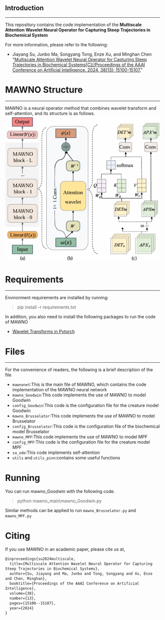 ## Introduction

---
This repository contains the code implementation of the **Multiscale Attention Wavelet Neural Operator for Capturing Steep Trajectories in Biochemical System**

For more information, please refer to the following: 
+ Jiayang Su, Junbo Ma, Songyang Tong, Enze Xu, and Minghan Chen "[Multiscale Attention Wavelet Neural Operator for Capturing Steep Trajectories in Biochemical Systems[C]//Proceedings of the AAAI Conference on Artificial Intelligence. 2024, 38(13): 15100-15107.](https://ojs.aaai.org/index.php/AAAI/article/view/29432)"
# MAWNO Structure

---
MAWNO is a neural operator method that combines wavelet transform and self-attention, and its structure is as follows.
![structure](./fig/MAWNO_Architecture.png)

[//]: # ( &#40;<img src="./fig/structure.png" alt="structure" width="400" height="400">&#41;)


# Requirements

---
Environment requirements are installed by running:
>pip install -r requirements.txt

In addition, you also need to install the following packages to run the code of MAWNO
+ [Wavelet Transforms in Pytorch](https://github.com/fbcotter/pytorch_wavelets)

# Files

---
For the convenience of readers, the following is a brief description of the file
+ `mawnonet`:This is the main file of MAWNO, which contains the code implementation of the MAWNO neural network
+ `mawno_Goodwin`:This code implements the use of MAWNO to model Goodwin
+ `config_Goodwin`:This code is the configuration file for the creature model Goodwin
+ `mawno_Brusselator`:This code implements the use of MAWNO to model Brusselator
+ `config_Brusselator`:This code is the configuration file of the biochemical model Brusselator
+ `mawno_MPF`:This code implements the use of MAWNO to model MPF
+ `config_MPF`:This code is the configuration file for the creature model MPF
+ `sa_ode`:This code implements self-attention
+ `utils` and `utils_pinn`:contains some useful functions

# Running
You can run mawno_Goodwin with the following code.
> python mawno_main\mawno_Goodwin.py

Similar methods can be applied to run `mawno_Brusselator.py` and `mawno_MPF.py`

# Citing
If you use MAWNO in an academic paper, please cite us at,
~~~
@inproceedings{su2024multiscale,
  title={Multiscale Attention Wavelet Neural Operator for Capturing Steep Trajectories in Biochemical Systems},
  author={Su, Jiayang and Ma, Junbo and Tong, Songyang and Xu, Enze and Chen, Minghan},
  booktitle={Proceedings of the AAAI Conference on Artificial Intelligence},
  volume={38},
  number={13},
  pages={15100--15107},
  year={2024}
}
~~~
